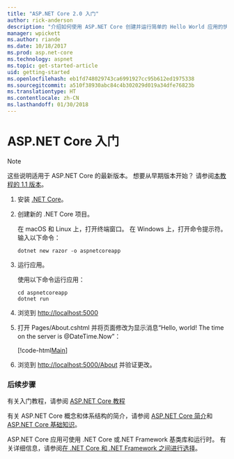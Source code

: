 ```yaml
---
title: "ASP.NET Core 2.0 入门"
author: rick-anderson
description: "介绍如何使用 ASP.NET Core 创建并运行简单的 Hello World 应用的快速教程。"
manager: wpickett
ms.author: riande
ms.date: 10/18/2017
ms.prod: asp.net-core
ms.technology: aspnet
ms.topic: get-started-article
uid: getting-started
ms.openlocfilehash: eb1fd748029743ca6991927cc95b612ed1975338
ms.sourcegitcommit: a510f38930abc84c4b302029d019a34dfe76823b
ms.translationtype: HT
ms.contentlocale: zh-CN
ms.lasthandoff: 01/30/2018
---
```

# <a name="get-started-with-aspnet-core"></a>ASP.NET Core 入门

> [!NOTE]
> 这些说明适用于 ASP.NET Core 的最新版本。 想要从早期版本开始？ 请参阅[本教程的 1.1 版本](xref:getting-started-1.1)。

1. 安装 [.NET Core](https://www.microsoft.com/net/core/)。

2. 创建新的 .NET Core 项目。

   在 macOS 和 Linux 上，打开终端窗口。 在 Windows 上，打开命令提示符。 输入以下命令：

    ```terminal
    dotnet new razor -o aspnetcoreapp
    ```
    
4. 运行应用。

    使用以下命令运行应用：

    ```terminal
    cd aspnetcoreapp
    dotnet run
    ```

5. 浏览到 [http://localhost:5000](http://localhost:5000)

6. 打开 Pages/About.cshtml 并将页面修改为显示消息“Hello, world! The time on the server is @DateTime.Now”：

    [!code-html[Main](getting-started/sample/getting-started/about.cshtml?highlight=9&range=1-9)]

7. 浏览到 [http://localhost:5000/About](http://localhost:5000/About) 并验证更改。

### <a name="next-steps"></a>后续步骤

有关入门教程，请参阅 [ASP.NET Core 教程](tutorials/index.md)

有关 ASP.NET Core 概念和体系结构的简介，请参阅 [ASP.NET Core 简介](index.md)和 [ASP.NET Core 基础知识](fundamentals/index.md)。

ASP.NET Core 应用可使用 .NET Core 或.NET Framework 基类库和运行时。 有关详细信息，请参阅[在 .NET Core 和 .NET Framework 之间进行选择](https://docs.microsoft.com/dotnet/articles/standard/choosing-core-framework-server)。
